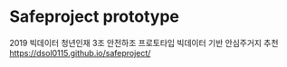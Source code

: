 # Safeproject prototype
2019 빅데이터 청년인재 3조 안전하조 프로토타입
빅데이터 기반 안심주거지 추천 
https://dsol0115.github.io/safeproject/
